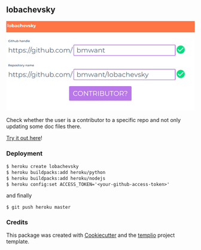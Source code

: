 ## lobachevsky

![screen](static/img/lob.png)

Check whether the user is a contributor to a specific repo and not only
updating some doc files there.

[Try it out here](https://lobachevsky.herokuapp.com)!


### Deployment

```
$ heroku create lobachevsky
$ heroku buildpacks:add heroku/python
$ heroku buildpacks:add heroku/nodejs
$ heroku config:set ACCESS_TOKEN='<your-github-access-token>'
```

and finally

```
$ git push heroku master
```

### Credits

This package was created with [Cookiecutter](https://github.com/audreyr/cookiecutter) and the 
[templio](https://github.com/bmwant/templio) project template.
